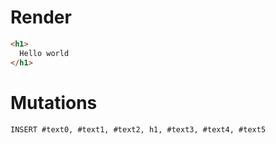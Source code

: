 # Render
```html
<h1>
  Hello world
</h1>
```

# Mutations
```
INSERT #text0, #text1, #text2, h1, #text3, #text4, #text5
```